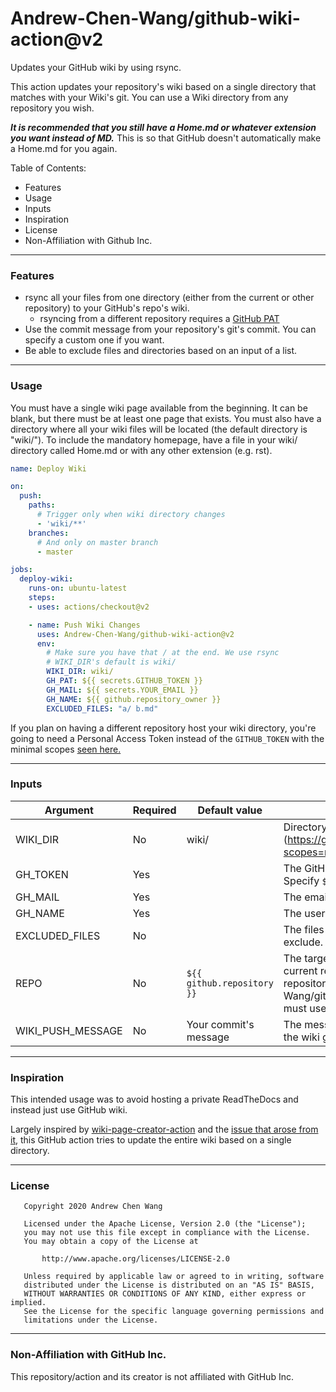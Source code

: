# Andrew-Chen-Wang/github-wiki-action@v2
Updates your GitHub wiki by using rsync.

This action updates your repository's wiki
based on a single directory that matches with
your Wiki's git. You can use a Wiki directory
from any repository you wish.

_**It is recommended that you still have a Home.md
or whatever extension you want instead of MD.**_ This
is so that GitHub doesn't automatically make a Home.md
for you again.

Table of Contents:
- Features
- Usage
- Inputs
- Inspiration
- License
- Non-Affiliation with Github Inc.

---
### Features

- rsync all your files from one directory (either from the current or other repository) to your GitHub's repo's wiki.
    - rsyncing from a different repository requires a [GitHub PAT](https://github.com/settings/tokens/new?scopes=repo&description=wiki%20page%20creator%20token)
- Use the commit message from your repository's git's commit. You can specify a custom one if you want.
- Be able to exclude files and directories based on an input of a list.

---
### Usage

You must have a single wiki page available from the beginning.
It can be blank, but there must be at least one page that exists.
You must also have a directory where all your wiki files will
be located (the default directory is "wiki/"). To include the
mandatory homepage, have a file in your wiki/ directory
called Home.md or with any other extension (e.g. rst).

```yaml
name: Deploy Wiki

on:
  push:
    paths:
      # Trigger only when wiki directory changes
      - 'wiki/**'
    branches:
      # And only on master branch
      - master

jobs:
  deploy-wiki:
    runs-on: ubuntu-latest
    steps:
    - uses: actions/checkout@v2

    - name: Push Wiki Changes
      uses: Andrew-Chen-Wang/github-wiki-action@v2
      env:
        # Make sure you have that / at the end. We use rsync 
        # WIKI_DIR's default is wiki/
        WIKI_DIR: wiki/
        GH_PAT: ${{ secrets.GITHUB_TOKEN }}
        GH_MAIL: ${{ secrets.YOUR_EMAIL }}
        GH_NAME: ${{ github.repository_owner }}
        EXCLUDED_FILES: "a/ b.md"
```

If you plan on having a different repository host your wiki
directory, you're going to need a Personal Access Token instead of the `GITHUB_TOKEN`
with the minimal scopes [seen here.](https://github.com/settings/tokens/new?scopes=repo&description=wiki%20page%20creator%20token)

---
### Inputs

| Argument | Required | Default value | Description |
|----------|----------|---------------|-------------|
| WIKI_DIR | No | wiki/ | Directory to rsync files to the wiki.(https://github.com/settings/tokens/new?scopes=repo). |
| GH_TOKEN | Yes | | The GitHub Token for this action to use. Specify `${{ secrets.GITHUB_TOKEN }}`. |
| GH_MAIL | Yes | | The email associated with the token. |
| GH_NAME | Yes | | The username associated with the token. |
| EXCLUDED_FILES | No | | The files or directories you want to exclude. Note, we use rsync |
| REPO | No | `${{ github.repository }}` | The target repository. Default is the current repo. If you specify a different repository (e.g. Andrew-Chen-Wang/github-wiki-action), then you must use a PAT. |
| WIKI_PUSH_MESSAGE | No | Your commit's message | The message to add to your commit to the wiki git |

---
### Inspiration
This intended usage was to avoid hosting a private ReadTheDocs
and instead just use GitHub wiki.

Largely inspired by [wiki-page-creator-action](https://github.com/Decathlon/wiki-page-creator-action)
and the [issue that arose from it](https://github.com/Decathlon/wiki-page-creator-action/issues/11),
this GitHub action tries to update the entire wiki based on a single
directory.

---
### License

```
   Copyright 2020 Andrew Chen Wang

   Licensed under the Apache License, Version 2.0 (the "License");
   you may not use this file except in compliance with the License.
   You may obtain a copy of the License at

       http://www.apache.org/licenses/LICENSE-2.0

   Unless required by applicable law or agreed to in writing, software
   distributed under the License is distributed on an "AS IS" BASIS,
   WITHOUT WARRANTIES OR CONDITIONS OF ANY KIND, either express or implied.
   See the License for the specific language governing permissions and
   limitations under the License.
```

---
### Non-Affiliation with GitHub Inc.

This repository/action and its creator is not affiliated with
GitHub Inc.
